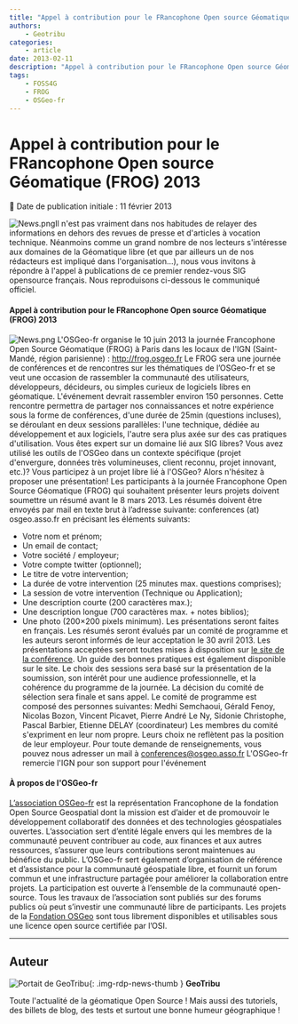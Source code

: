 ```yaml
---
title: "Appel à contribution pour le FRancophone Open source Géomatique (FROG) 2013"
authors:
    - Geotribu
categories:
    - article
date: 2013-02-11
description: "Appel à contribution pour le FRancophone Open source Géomatique (FROG) 2013"
tags:
    - FOSS4G
    - FROG
    - OSGeo-fr
---
```


# Appel à contribution pour le FRancophone Open source Géomatique (FROG) 2013

:calendar: Date de publication initiale : 11 février 2013

![News.png](https://cdn.geotribu.fr/img/logos-icones/divers/News.png)Il n'est pas vraiment dans nos habitudes de relayer des informations en dehors des revues de presse et d'articles à vocation technique. Néanmoins comme un grand nombre de nos lecteurs s'intéresse aux domaines de la Géomatique libre (et que par ailleurs un de nos rédacteurs est impliqué dans l'organisation...), nous vous invitons à répondre à l'appel à publications de ce premier rendez-vous SIG opensource français. Nous reproduisons ci-dessous le communiqué officiel.

#### Appel à contribution pour le FRancophone Open source Géomatique (FROG) 2013

![News.png](https://cdn.geotribu.fr/img/logos-icones/entreprises_association/osgeo.png) L'OSGeo-fr organise le 10 juin 2013 la journée Francophone Open Source Géomatique (FROG) à Paris dans les locaux de l'IGN (Saint-Mandé, région parisienne) : <http://frog.osgeo.fr> Le FROG sera une journée de conférences et de rencontres sur les thématiques de l’OSGeo-fr et se veut une occasion de rassembler la communauté des utilisateurs, développeurs, décideurs, ou simples curieux de logiciels libres en géomatique. L'événement devrait rassembler environ 150 personnes. Cette rencontre permettra de partager nos connaissances et notre expérience sous la forme de conférences, d'une durée de 25min (questions incluses), se déroulant en deux sessions parallèles: l'une technique, dédiée au développement et aux logiciels, l'autre sera plus axée sur des cas pratiques d'utilisation. Vous êtes expert sur un domaine lié aux SIG libres? Vous avez utilisé les outils de l'OSGeo dans un contexte spécifique (projet d'envergure, données très volumineuses, client reconnu, projet innovant, etc.)? Vous participez à un projet libre lié à l'OSGeo? Alors n'hésitez à proposer une présentation! Les participants à la journée Francophone Open Source Géomatique (FROG) qui souhaitent présenter leurs projets doivent soumettre un résumé avant le 8 mars 2013. Les résumés doivent être envoyés par mail en texte brut à l’adresse suivante: conferences (at) osgeo.asso.fr en précisant les éléments suivants:

* Votre nom et prénom;
* Un email de contact;
* Votre société / employeur;
* Votre compte twitter (optionnel);
* Le titre de votre intervention;
* La durée de votre intervention (25 minutes max. questions comprises);
* La session de votre intervention (Technique ou Application);
* Une description courte (200 caractères max.);
* Une description longue (700 caractères max. + notes biblios);
* Une photo (200×200 pixels minimum).
Les présentations seront faites en français. Les résumés seront évalués par un comité de programme et les auteurs seront informés de leur acceptation le 30 avril 2013. Les présentations acceptées seront toutes mises à disposition sur [le site de la conférence](http://frog.osgeo.fr/). Un guide des bonnes pratiques est également disponible sur le site. Le choix des sessions sera basé sur la présentation de la soumission, son intérêt pour une audience professionnelle, et la cohérence du programme de la journée. La décision du comité de sélection sera finale et sans appel. Le comité de programme est composé des personnes suivantes: Medhi Semchaoui, Gérald Fenoy, Nicolas Bozon, Vincent Picavet, Pierre André Le Ny, Sidonie Christophe, Pascal Barbier, Etienne DELAY (coordinateur) Les membres du comité s'expriment en leur nom propre. Leurs choix ne reflètent pas la position de leur employeur. Pour toute demande de renseignements, vous pouvez nous adresser un mail à [conferences@osgeo.asso.fr](mailto:conferences@osgeo.asso.fr) L'OSGeo-fr remercie l'IGN pour son support pour l'événement

#### À propos de l'OSGeo-fr

[L’association OSGeo-fr](http://osgeo.asso.fr/) est la représentation Francophone de la fondation Open Source Geospatial dont la mission est d’aider et de promouvoir le développement collaboratif des données et des technologies géospatiales ouvertes. L’association sert d’entité légale envers qui les membres de la communauté peuvent contribuer au code, aux finances et aux autres ressources, s’assurer que leurs contributions seront maintenues au bénéfice du public. L’OSGeo-fr sert également d’organisation de référence et d’assistance pour la communauté géospatiale libre, et fournit un forum commun et une infrastructure partagée pour améliorer la collaboration entre projets. La participation est ouverte à l’ensemble de la communauté open-source. Tous les travaux de l’association sont publiés sur des forums publics où peut s’investir une communauté libre de participants. Les projets de la [Fondation OSGeo](http://www.osgeo.org/) sont tous librement disponibles et utilisables sous une licence open source certifiée par l’OSI.

----

## Auteur

![Portait de GeoTribu](https://cdn.geotribu.fr/img/internal/charte/geotribu_logo_64x64.png){: .img-rdp-news-thumb }
**GeoTribu**

Toute l'actualité de la géomatique Open Source ! Mais aussi des tutoriels, des billets de blog, des tests et surtout une bonne humeur géographique !
